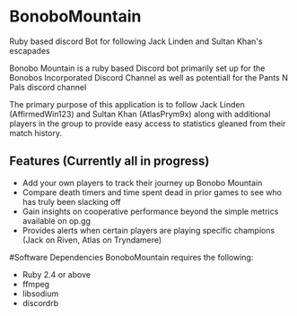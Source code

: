 # BonoboMountain
Ruby based discord Bot for following Jack Linden and Sultan Khan's escapades

Bonobo Mountain is a ruby based Discord bot primarily set up for the Bonobos Incorporated Discord Channel as well as potentiall for the Pants N Pals discord channel

The primary purpose of this application is to follow Jack Linden (AffirmedWin123) and Sultan Khan (AtlasPrym9x) along with additional players in the group to provide easy access to statistics gleaned from their match history.


## Features (Currently all in progress)
- Add your own players to track their journey up Bonobo Mountain
- Compare death timers and time spent dead in prior games to see who has truly been slacking off
- Gain insights on cooperative performance beyond the simple metrics available on op.gg
- Provides alerts when certain players are playing specific champions (Jack on Riven, Atlas on Tryndamere)


#Software Dependencies
BonoboMountain requires the following: 
* Ruby 2.4 or above
* ffmpeg
* libsodium
* discordrb
